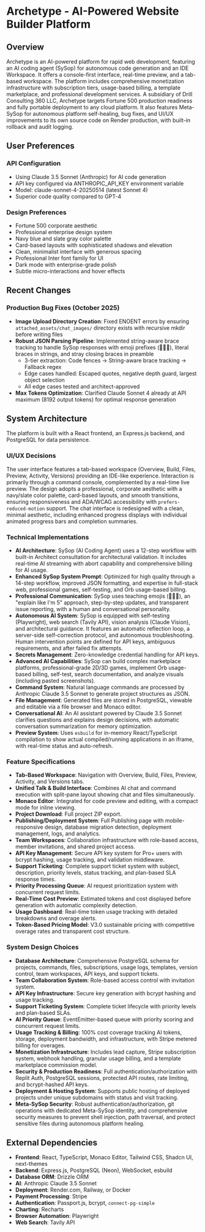 # Archetype - AI-Powered Website Builder Platform

## Overview
Archetype is an AI-powered platform for rapid web development, featuring an AI coding agent (SySop) for autonomous code generation and an IDE Workspace. It offers a console-first interface, real-time preview, and a tab-based workspace. The platform includes comprehensive monetization infrastructure with subscription tiers, usage-based billing, a template marketplace, and professional development services. A subsidiary of Drill Consulting 360 LLC, Archetype targets Fortune 500 production readiness and fully portable deployment to any cloud platform. It also features Meta-SySop for autonomous platform self-healing, bug fixes, and UI/UX improvements to its own source code on Render production, with built-in rollback and audit logging.

## User Preferences
### API Configuration
- Using Claude 3.5 Sonnet (Anthropic) for AI code generation
- API key configured via ANTHROPIC_API_KEY environment variable
- Model: claude-sonnet-4-20250514 (latest Sonnet 4)
- Superior code quality compared to GPT-4

### Design Preferences
- Fortune 500 corporate aesthetic
- Professional enterprise design system
- Navy blue and slate gray color palette
- Card-based layouts with sophisticated shadows and elevation
- Clean, minimalist interface with generous spacing
- Professional Inter font family for UI
- Dark mode with enterprise-grade polish
- Subtle micro-interactions and hover effects

## Recent Changes
### Production Bug Fixes (October 2025)
- **Image Upload Directory Creation**: Fixed ENOENT errors by ensuring `attached_assets/chat_images/` directory exists with recursive mkdir before writing files
- **Robust JSON Parsing Pipeline**: Implemented string-aware brace tracking to handle SySop responses with emoji prefixes (🧠🔨✅), literal braces in strings, and stray closing braces in preamble
  - 3-tier extraction: Code fences → String-aware brace tracking → Fallback regex
  - Edge cases handled: Escaped quotes, negative depth guard, largest object selection
  - All edge cases tested and architect-approved
- **Max Tokens Optimization**: Clarified Claude Sonnet 4 already at API maximum (8192 output tokens) for optimal response generation

## System Architecture
The platform is built with a React frontend, an Express.js backend, and PostgreSQL for data persistence.

### UI/UX Decisions
The user interface features a tab-based workspace (Overview, Build, Files, Preview, Activity, Versions) providing an IDE-like experience. Interaction is primarily through a command console, complemented by a real-time live preview. The design adopts a professional, corporate aesthetic with a navy/slate color palette, card-based layouts, and smooth transitions, ensuring responsiveness and ADA/WCAG accessibility with `prefers-reduced-motion` support. The chat interface is redesigned with a clean, minimal aesthetic, including enhanced progress displays with individual animated progress bars and completion summaries.

### Technical Implementations
- **AI Architecture**: SySop (AI Coding Agent) uses a 12-step workflow with built-in Architect consultation for architectural validation. It includes real-time AI streaming with abort capability and comprehensive billing for AI usage.
- **Enhanced SySop System Prompt**: Optimized for high quality through a 14-step workflow, improved JSON formatting, and expertise in full-stack web, professional games, self-testing, and Orb usage-based billing.
- **Professional Communication**: SySop uses teaching emojis (🧠🔨✅), an "explain like I'm 5" approach, step-by-step updates, and transparent issue reporting, with a human and conversational personality.
- **Autonomous AI System**: SySop is equipped with self-testing (Playwright), web search (Tavily API), vision analysis (Claude Vision), and architectural guidance. It features an automatic reflection loop, a server-side self-correction protocol, and autonomous troubleshooting. Human intervention points are defined for API keys, ambiguous requirements, and after failed fix attempts.
- **Secrets Management**: Zero-knowledge credential handling for API keys.
- **Advanced AI Capabilities**: SySop can build complex marketplace platforms, professional-grade 2D/3D games, implement Orb usage-based billing, self-test, search documentation, and analyze visuals (including pasted screenshots).
- **Command System**: Natural language commands are processed by Anthropic Claude 3.5 Sonnet to generate project structures as JSON.
- **File Management**: Generated files are stored in PostgreSQL, viewable and editable via a file browser and Monaco editor.
- **Conversational AI**: An AI assistant powered by Claude 3.5 Sonnet clarifies questions and explains design decisions, with automatic conversation summarization for memory optimization.
- **Preview System**: Uses `esbuild` for in-memory React/TypeScript compilation to show actual compiled/running applications in an iframe, with real-time status and auto-refresh.

### Feature Specifications
- **Tab-Based Workspace**: Navigation with Overview, Build, Files, Preview, Activity, and Versions tabs.
- **Unified Talk & Build Interface**: Combines AI chat and command execution with split-pane layout showing chat and files simultaneously.
- **Monaco Editor**: Integrated for code preview and editing, with a compact mode for inline viewing.
- **Project Download**: Full project ZIP export.
- **Publishing/Deployment System**: Full Publishing page with mobile-responsive design, database migration detection, deployment management, logs, and analytics.
- **Team Workspaces**: Collaboration infrastructure with role-based access, member invitations, and shared project access.
- **API Key Management**: Secure API key system for Pro+ users with bcrypt hashing, usage tracking, and validation middleware.
- **Support Ticketing**: Complete support ticket system with subject, description, priority levels, status tracking, and plan-based SLA response times.
- **Priority Processing Queue**: AI request prioritization system with concurrent request limits.
- **Real-Time Cost Preview**: Estimated tokens and cost displayed before generation with automatic complexity detection.
- **Usage Dashboard**: Real-time token usage tracking with detailed breakdowns and overage alerts.
- **Token-Based Pricing Model**: V3.0 sustainable pricing with competitive overage rates and transparent cost structure.

### System Design Choices
- **Database Architecture**: Comprehensive PostgreSQL schema for projects, commands, files, subscriptions, usage logs, templates, version control, team workspaces, API keys, and support tickets.
- **Team Collaboration System**: Role-based access control with invitation system.
- **API Key Infrastructure**: Secure key generation with bcrypt hashing and usage tracking.
- **Support Ticketing System**: Complete ticket lifecycle with priority levels and plan-based SLAs.
- **AI Priority Queue**: EventEmitter-based queue with priority scoring and concurrent request limits.
- **Usage Tracking & Billing**: 100% cost coverage tracking AI tokens, storage, deployment bandwidth, and infrastructure, with Stripe metered billing for overages.
- **Monetization Infrastructure**: Includes lead capture, Stripe subscription system, webhook handling, granular usage billing, and a template marketplace commission model.
- **Security & Production Readiness**: Full authentication/authorization with Replit Auth, PostgreSQL sessions, protected API routes, rate limiting, and bcrypt-hashed API keys.
- **Deployment & Hosting System**: Supports public hosting of deployed projects under unique subdomains with status and visit tracking.
- **Meta-SySop Security**: Robust authentication/authorization, git operations with dedicated Meta-SySop identity, and comprehensive security measures to prevent shell injection, path traversal, and protect sensitive files during autonomous platform healing.

## External Dependencies
- **Frontend**: React, TypeScript, Monaco Editor, Tailwind CSS, Shadcn UI, next-themes
- **Backend**: Express.js, PostgreSQL (Neon), WebSocket, esbuild
- **Database ORM**: Drizzle ORM
- **AI**: Anthropic Claude 3.5 Sonnet
- **Deployment**: Render.com, Railway, or Docker
- **Payment Processing**: Stripe
- **Authentication**: Passport.js, bcrypt, `connect-pg-simple`
- **Charting**: Recharts
- **Browser Automation**: Playwright
- **Web Search**: Tavily API
```